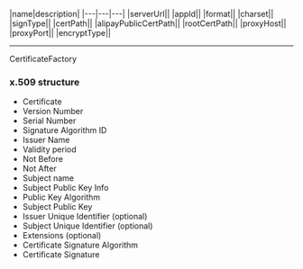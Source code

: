 <!--
 * @Descripttion: 
 * @version: 
 * @Author: fuanlei
 * @Date: 2019-11-25 16:58:28
 * @LastEditors: fuanlei
 * @LastEditTime: 2019-11-25 17:16:59
 -->
|name|description|
|---|---|---|
|serverUrl||
|appId||
|format||
|charset||
|signType||
|certPath||
|alipayPublicCertPath||
|rootCertPath||
|proxyHost||
|proxyPort||
|encryptType||

----
CertificateFactory

### x.509 structure
- Certificate
- Version Number
- Serial Number
- Signature Algorithm ID
- Issuer Name
- Validity period
- Not Before
- Not After
- Subject name
- Subject Public Key Info
- Public Key Algorithm
- Subject Public Key
- Issuer Unique Identifier (optional)
- Subject Unique Identifier (optional)
- Extensions (optional)
- Certificate Signature Algorithm
- Certificate Signature